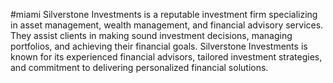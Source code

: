 #miami
Silverstone Investments is a reputable investment firm specializing in asset management, wealth management, and financial advisory services. They assist clients in making sound investment decisions, managing portfolios, and achieving their financial goals. Silverstone Investments is known for its experienced financial advisors, tailored investment strategies, and commitment to delivering personalized financial solutions.